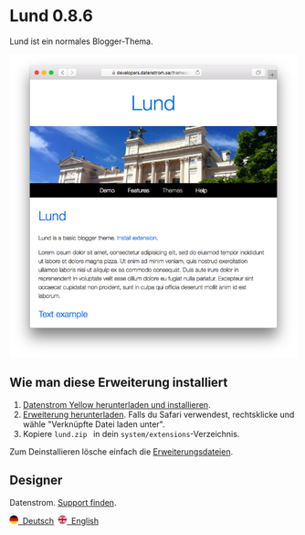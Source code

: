 Lund 0.8.6
==========
Lund ist ein normales Blogger-Thema.

<p align="center"><img src="lund-screenshot.png?raw=true" alt="Bildschirmfoto"></p>

## Wie man diese Erweiterung installiert

1. [Datenstrom Yellow herunterladen und installieren](https://github.com/datenstrom/yellow/).
2. [Erweiterung herunterladen](https://github.com/datenstrom/yellow-extensions/raw/master/zip/lund.zip). Falls du Safari verwendest, rechtsklicke und wähle "Verknüpfte Datei laden unter".
3. Kopiere `lund.zip ` in dein `system/extensions`-Verzeichnis.

Zum Deinstallieren lösche einfach die [Erweiterungsdateien](extension.ini).

## Designer

Datenstrom. [Support finden](https://extensions.datenstrom.se/de/help/).

<p>
<a href="README-de.md"><img src="https://raw.githubusercontent.com/datenstrom/yellow-extensions/master/features/help/language-de.png" width="15" height="15" alt="Deutsch">&nbsp; Deutsch</a>&nbsp;
<a href="README.md"><img src="https://raw.githubusercontent.com/datenstrom/yellow-extensions/master/features/help/language-en.png" width="15" height="15" alt="English">&nbsp; English</a>&nbsp;
</p>
